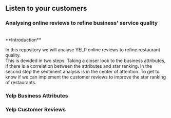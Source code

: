 ## Listen to your  customers

### Analysing online reviews to refine business' service quality

<br>
**Introduction**

In this repository we will analyse YELP online reviews to refine restaurant quality. 
<br>
This is devided in two steps: Taking a closer look to the business attributes, if there is a correlation between the attributes and star ranking.
In the second step the sentiment analysis is in the center of attention. To get to know if we can implement the customer reviews to improve the star ranking of restaurants.

### Yelp Business Attributes


### Yelp Customer Reviews
